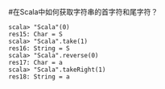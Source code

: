 #在Scala中如何获取字符串的首字符和尾字符？
```
scala> "Scala"(0)
res15: Char = S
scala> "Scala".take(1)
res16: String = S
scala> "Scala".reverse(0)
res17: Char = a
scala> "Scala".takeRight(1)
res18: String = a
```